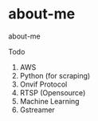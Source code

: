 # about-me
about-me

Todo
1. AWS
2. Python (for scraping)
3. Onvif Protocol
4. RTSP (Opensource)
5. Machine Learning
6. Gstreamer
